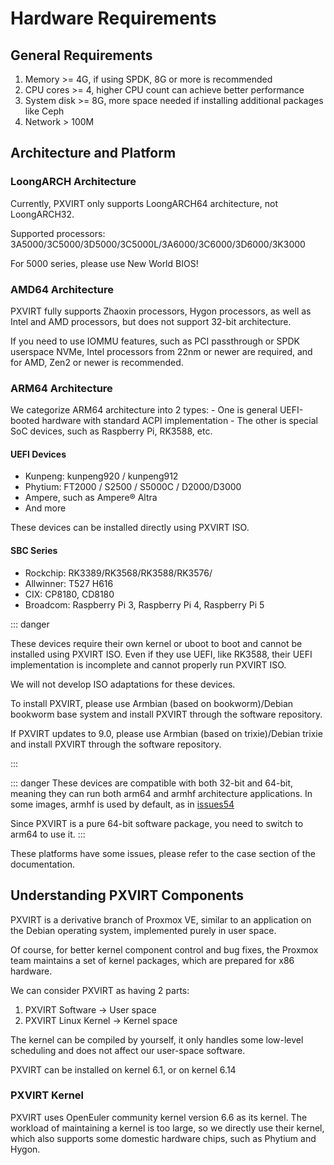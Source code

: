 # Hardware Requirements


## General Requirements

1. Memory >= 4G, if using SPDK, 8G or more is recommended
2. CPU cores >= 4, higher CPU count can achieve better performance
3. System disk >= 8G, more space needed if installing additional packages like Ceph
4. Network > 100M

## Architecture and Platform

### LoongARCH Architecture

Currently, PXVIRT only supports LoongARCH64 architecture, not LoongARCH32.

Supported processors: 3A5000/3C5000/3D5000/3C5000L/3A6000/3C6000/3D6000/3K3000

For 5000 series, please use New World BIOS!

### AMD64 Architecture

PXVIRT fully supports Zhaoxin processors, Hygon processors, as well as Intel and AMD processors, but does not support 32-bit architecture.

If you need to use IOMMU features, such as PCI passthrough or SPDK userspace NVMe, Intel processors from 22nm or newer are required, and for AMD, Zen2 or newer is recommended.

### ARM64 Architecture

We categorize ARM64 architecture into 2 types:
    - One is general UEFI-booted hardware with standard ACPI implementation
    - The other is special SoC devices, such as Raspberry Pi, RK3588, etc.

#### UEFI Devices

- Kunpeng: kunpeng920 / kunpeng912
- Phytium: FT2000 / S2500 / S5000C / D2000/D3000
- Ampere, such as Ampere® Altra
- And more

These devices can be installed directly using PXVIRT ISO.

#### SBC Series

- Rockchip: RK3389/RK3568/RK3588/RK3576/
- Allwinner: T527 H616
- CIX: CP8180, CD8180
- Broadcom: Raspberry Pi 3, Raspberry Pi 4, Raspberry Pi 5

::: danger

These devices require their own kernel or uboot to boot and cannot be installed using PXVIRT ISO. Even if they use UEFI, like RK3588, their UEFI implementation is incomplete and cannot properly run PXVIRT ISO.

We will not develop ISO adaptations for these devices.

To install PXVIRT, please use Armbian (based on bookworm)/Debian bookworm base system and install PXVIRT through the software repository.

If PXVIRT updates to 9.0, please use Armbian (based on trixie)/Debian trixie and install PXVIRT through the software repository.

:::

::: danger
These devices are compatible with both 32-bit and 64-bit, meaning they can run both arm64 and armhf architecture applications. In some images, armhf is used by default, as in [issues54](https://github.com/jiangcuo/Proxmox-Arm64/issues/54)

Since PXVIRT is a pure 64-bit software package, you need to switch to arm64 to use it.
:::

These platforms have some issues, please refer to the case section of the documentation.

## Understanding PXVIRT Components

PXVIRT is a derivative branch of Proxmox VE, similar to an application on the Debian operating system, implemented purely in user space.

Of course, for better kernel component control and bug fixes, the Proxmox team maintains a set of kernel packages, which are prepared for x86 hardware.

We can consider PXVIRT as having 2 parts:

1. PXVIRT Software -> User space
2. PXVIRT Linux Kernel -> Kernel space

The kernel can be compiled by yourself, it only handles some low-level scheduling and does not affect our user-space software.

PXVIRT can be installed on kernel 6.1, or on kernel 6.14

### PXVIRT Kernel

PXVIRT uses OpenEuler community kernel version 6.6 as its kernel. The workload of maintaining a kernel is too large, so we directly use their kernel, which also supports some domestic hardware chips, such as Phytium and Hygon.
